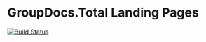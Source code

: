 # GroupDocs.Total Landing Pages
[![Build Status](https://travis-ci.com/groupdocs-total/GroupDocs.Total-Products.svg?branch=master)](https://travis-ci.com/groupdocs-total/GroupDocs.Total-Products)
